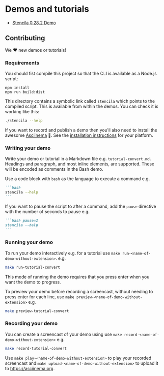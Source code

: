 # Demos and tutorials

- [Stencila 0.28.2 Demo](https://asciinema.org/a/MGhcJ4OYtxvNU2fJ5M4uhQgfX)

## Contributing

We :heart: new demos or tutorials!

### Requirements

You should fist compile this project so that the CLI is available as a Node.js script:

```
npm install
npm run build:dist
```

This directory contains a symbolic link called `stencila` which points to the compiled script. This is available from within the demos. You can check it is working like this:

```bash
./stencila --help
```

If you want to record and publish a demo then you'll also need to install the awesome [Asciinema](https://asciinema.org/) :movie_camera:. See the [installation instructions](https://asciinema.org/docs/installation) for your platform.

### Writing your demo

Write your demo or tutorial in a Markdown file e.g. `tutorial-convert.md`.
Headings and paragraph, and most inline elements, are supported. These will be encoded as comments in the Bash demo.

Use a code block with `bash` as the language to execute a command e.g.

````md
```bash
stencila --help
```
````

If you want to pause the script to after a command, add the `pause` directive with the number of seconds to pause e.g.

````md
```bash pause=2
stencila --help
```
````

### Running your demo

To run your demo interactively e.g. for a tutorial use `make run-<name-of-demo-without-extension>`. e.g.

```bash
make run-tutorial-convert
```

This mode of running the demo requires that you press enter when you want the demo to progress.

To preview your demo before recording a screencast, without needing to press enter for each line, use `make preview-<name-of-demo-without-extension>` e.g.

```bash
make preview-tutorial-convert
```

### Recording your demo

You can create a screencast of your demo using use `make record-<name-of-demo-without-extension>` e.g.

```bash
make record-tutorial-convert
```

Use `make play-<name-of-demo-without-extension>` to play your recorded screencast and `make upload-<name-of-demo-without-extension>` to upload it to https://asciinema.org.
